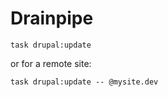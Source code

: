 # Drainpipe

```
task drupal:update
```

or for a remote site:

```
task drupal:update -- @mysite.dev
```
